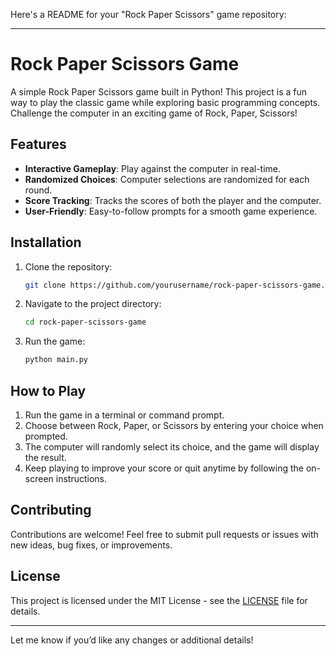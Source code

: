 Here's a README for your "Rock Paper Scissors" game repository:

---

# Rock Paper Scissors Game

A simple Rock Paper Scissors game built in Python! This project is a fun way to play the classic game while exploring basic programming concepts. Challenge the computer in an exciting game of Rock, Paper, Scissors!

## Features
- **Interactive Gameplay**: Play against the computer in real-time.
- **Randomized Choices**: Computer selections are randomized for each round.
- **Score Tracking**: Tracks the scores of both the player and the computer.
- **User-Friendly**: Easy-to-follow prompts for a smooth game experience.

## Installation
1. Clone the repository:
    ```bash
    git clone https://github.com/yourusername/rock-paper-scissors-game.git
    ```
2. Navigate to the project directory:
    ```bash
    cd rock-paper-scissors-game
    ```
3. Run the game:
    ```bash
    python main.py
    ```

## How to Play
1. Run the game in a terminal or command prompt.
2. Choose between Rock, Paper, or Scissors by entering your choice when prompted.
3. The computer will randomly select its choice, and the game will display the result.
4. Keep playing to improve your score or quit anytime by following the on-screen instructions.

## Contributing
Contributions are welcome! Feel free to submit pull requests or issues with new ideas, bug fixes, or improvements.

## License
This project is licensed under the MIT License - see the [LICENSE](LICENSE) file for details.

---

Let me know if you’d like any changes or additional details!
